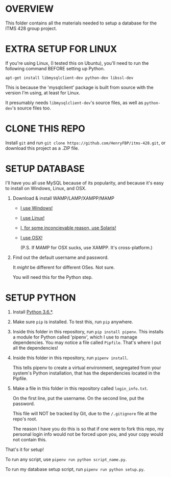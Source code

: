 # OVERVIEW

This folder contains all the materials needed to setup a database for the ITMS 428 group project.

# EXTRA SETUP FOR LINUX

If you're using Linux, (I tested this on Ubuntu), you'll need to run the following command BEFORE setting up Python.

`apt-get install libmysqlclient-dev python-dev libssl-dev`

This is because the 'mysqlclient' package is built from source with the version I'm using, at least for Linux.

It presumably needs `libmysqlclient-dev`'s source files, as well as `python-dev`'s source files too.

# CLONE THIS REPO

Install `git` and run `git clone https://github.com/HenryFBP/itms-428.git`, or download this project as a .ZIP file.

# SETUP DATABASE

I'll have you all use MySQL because of its popularity, and because it's easy to install on Windows, Linux, and OSX.

1. Download & install WAMP/LAMP/XAMPP/MAMP
    - [I use Windows!](http://www.wampserver.com/en/)
    - [I use Linux!](https://www.linode.com/docs/web-servers/lamp/install-lamp-stack-on-ubuntu-16-04/)
    - [I, for some inconcievable reason, use Solaris!](https://www.apachefriends.org/index.html)
    - [I use OSX!](https://www.mamp.info/en/)

      (P.S. If MAMP for OSX sucks, use XAMPP. It's cross-platform.)

 2. Find out the default username and password.

    It _might_ be different for different OSes. Not sure.

    You will need this for the Python step.

# SETUP PYTHON

1. Install [Python 3.6.*](https://www.python.org/downloads/).

2. Make sure `pip` is installed. To test this, run `pip` anywhere.

3. Inside this folder in this repository, run `pip install pipenv`.
   This installs a module for Python called 'pipenv', which I use to manage dependencies.
   You may notice a file called `Pipfile`. That's where I put all the dependencies!
   
4. Inside this folder in this repository, run `pipenv install`.
   
   This tells pipenv to create a virtual environment, segregated from your system's Python
   installation, that has the dependencies located in the Pipfile.

5. Make a file in this folder in this repository called `login_info.txt`.

   On the first line, put the username.
   On the second line, put the password.
   
   This file will NOT be tracked by Git, due to the `/.gitignore` file at the repo's root.
   
   The reason I have you do this is so that if one were to fork this repo, my personal login
   info would not be forced upon you, and your copy would not contain this.
   
That's it for setup!

To run any script, use `pipenv run python script_name.py`.

To run my database setup script, run `pipenv run python setup.py`.